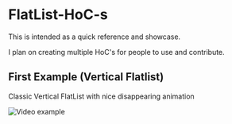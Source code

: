 ﻿# FlatList-HoC-s

This is intended as a quick reference and showcase.

I plan on creating multiple HoC's for people to use and contribute.

## First Example (Vertical Flatlist)

Classic Vertical FlatList with nice disappearing animation

![Video example](https://i.imgur.com/TsB4oUk.gifv)
